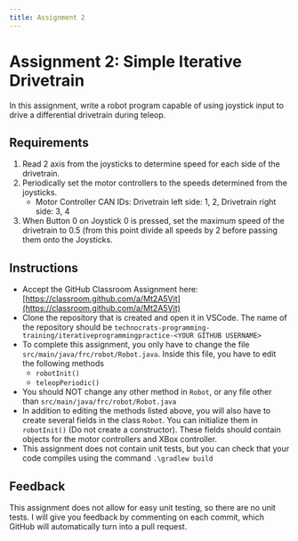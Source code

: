 ```yaml
---
title: Assignment 2
---
```

# Assignment 2: Simple Iterative Drivetrain
In this assignment, write a robot program capable of using joystick input to drive a differential drivetrain during teleop.
## Requirements
1. Read 2 axis from the joysticks to determine speed for each side of the drivetrain.
2. Periodically set the motor controllers to the speeds determined from the joysticks.
    * Motor Controller CAN IDs: Drivetrain left side: 1, 2, Drivetrain right side: 3, 4
3. When Button 0 on Joystick 0 is pressed, set the maximum speed of the drivetrain to 0.5 (from this point divide all speeds by 2 before passing them onto the Joysticks.
## Instructions
* Accept the GitHub Classroom Assignment here: [https://classroom.github.com/a/Mt2A5Vit](https://classroom.github.com/a/Mt2A5Vit)
* Clone the repository that is created and open it in VSCode. The name of the repository should be `technocrats-programming-training/iterativeprogrammingpractice-<YOUR GITHUB USERNAME>`
* To complete this assignment, you only have to change the file `src/main/java/frc/robot/Robot.java`. Inside this file, you have to edit the following methods
  * `robotInit()`
  * `teleopPeriodic()`
* You should NOT change any other method in `Robot`, or any file other than `src/main/java/frc/robot/Robot.java`
* In addition to editing the methods listed above, you will also have to create several fields in the class `Robot`. You can initialize them in `robotInit()` (Do not create a constructor). These fields should contain objects for the motor controllers and XBox controller.
* This assignment does not contain unit tests, but you can check that your code compiles using the command `.\gradlew build`

## Feedback
This assignment does not allow for easy unit testing, so there are no unit tests. I will give you feedback by commenting on each commit, which GitHub will automatically turn into a pull request.
